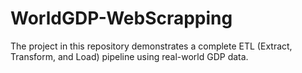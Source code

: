 # WorldGDP-WebScrapping
The project in this repository demonstrates a complete ETL (Extract, Transform, and Load) pipeline using real-world GDP data.
